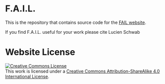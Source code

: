 # F.A.I.L.

This is the repository that contains source code for the [FAIL website]([https://nerfies.github.io](https://lucien-script.github.io/fail.github.io/)).

If you find F.A.I.L. useful for your work please cite Lucien Schwab


# Website License
<a rel="license" href="http://creativecommons.org/licenses/by-sa/4.0/"><img alt="Creative Commons License" style="border-width:0" src="https://i.creativecommons.org/l/by-sa/4.0/88x31.png" /></a><br />This work is licensed under a <a rel="license" href="http://creativecommons.org/licenses/by-sa/4.0/">Creative Commons Attribution-ShareAlike 4.0 International License</a>.
